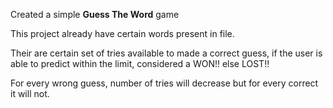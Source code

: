 Created a simple **Guess The Word** game

This project already have certain words present in file.

Their are certain set of tries available to made a correct guess, if the user is able to predict within the limit, considered a WON!! else LOST!!

For every wrong guess, number of tries will decrease but for every correct it will not.
